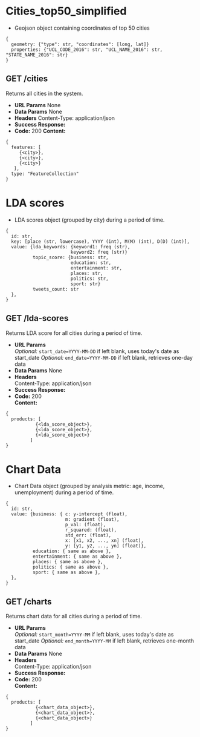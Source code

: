 # Cities_top50_simplified
* Geojson object containing coordinates of top 50 cities
```
{
  geometry: {"type": str, "coordinates": [long, lat]}
  properties: {"UCL_CODE_2016": str, "UCL_NAME_2016": str, "STATE_NAME_2016": str}
}
```
**GET /cities**
----
  Returns all cities in the system.
* **URL Params**
  None
* **Data Params**
  None
* **Headers**
  Content-Type: application/json
* **Success Response:**
* **Code:** 200
  **Content:**
```
{
  features: [
     {<city>},
     {<city>},
     {<city>}
   ],
  type: "FeatureCollection"
}
```
# LDA scores
* LDA scores object (grouped by city) during a period of time.
```
{
  id: str,
  key: [place (str, lowercase), YYYY (int), M(M) (int), D(D) (int)],
  value: {lda_keywords: {keyword1: freq (str), 
                        keyword2: freq (str)}
          topic_score: {business: str, 
                        education: str, 
                        entertainment: str, 
                        places: str, 
                        politics: str, 
                        sport: str}
          tweets_count: str
  },
}

```
**GET /lda-scores**
----
  Returns LDA score for all cities during a period of time.
* **URL Params**  
  *Optional:* `start_date=YYYY-MM-DD` if left blank, uses today's date as start_date
  *Optional:* `end_date=YYYY-MM-DD` if left blank, retrieves one-day data
* **Data Params** 
  None
* **Headers**  
  Content-Type: application/json  
* **Success Response:** 
* **Code:** 200  
  **Content:**  
```
{
  products: [
           {<lda_score_object>},
           {<lda_score_object>},
           {<lda_score_object>}
         ]
}
```

# Chart Data
* Chart Data object (grouped by analysis metric: age, income, unemployment) during a period of time.
```
{
  id: str,
  value: {business: { c: y-intercept (float), 
                      m: gradient (float),
                      p_val: (float),
                      r_squared: (float),
                      std_err: (float),
                      x: [x1, x2, ..., xn] (float),
                      y: [y1, y2, ..., yn] (float)},
          education: { same as above },
          entertainment: { same as above },
          places: { same as above },
          politics: { same as above },
          sport: { same as above },
  },
}
```
**GET /charts**
----
  Returns chart data for all cities during a period of time.
* **URL Params**  
  *Optional:* `start_month=YYYY-MM` if left blank, uses today's date as start_date
  *Optional:* `end_month=YYYY-MM` if left blank, retrieves one-month data
* **Data Params** 
  None
* **Headers**  
  Content-Type: application/json  
* **Success Response:** 
* **Code:** 200  
  **Content:**  
```
{
  products: [
           {<chart_data_object>},
           {<chart_data_object>},
           {<chart_data_object>}
         ]
}
```